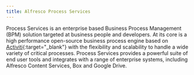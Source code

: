 ```yaml
---
title: Alfresco Process Services
---
```


Process Services is an enterprise based Business Process Management (BPM) solution targeted at business people and developers. At its core is a high performance open-source business process engine based on [Activiti](https://www.activiti.org/){:target="_blank"} with the flexibility and scalability to handle a wide variety of critical processes. Process Services provides a powerful suite of end user tools and integrates with a range of enterprise systems, including Alfresco Content Services, Box and Google Drive.
